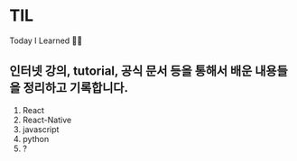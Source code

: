 # TIL
Today I Learned ✍🏼

## 인터넷 강의, tutorial, 공식 문서 등을 통해서 배운 내용들을 정리하고 기록합니다.

1. React
2. React-Native
3. javascript
4. python
5. ?
